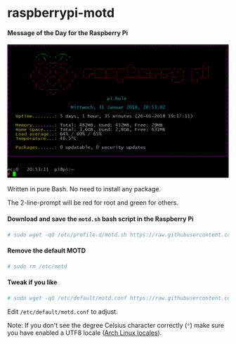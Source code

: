 raspberrypi-motd
====

#### Message of the Day for the Raspberry Pi ####

<img src="https://raw.githubusercontent.com/K-Ko/raspberrypi-motd/master/docs/motd.png"/>

Written in pure Bash. No need to install any package.

The 2-line-prompt will be red for root and green for others.

#### Download and save the `motd.sh` bash script in the Raspberry Pi ####

``` bash
# sudo wget -qO /etc/profile.d/motd.sh https://raw.githubusercontent.com/K-Ko/raspberrypi-motd/master/motd.sh
```

#### Remove the default MOTD ####

``` bash
# sudo rm /etc/motd
```
#### Tweak if you like ####

``` bash
# sudo wget -qO /etc/default/motd.conf https://raw.githubusercontent.com/K-Ko/raspberrypi-motd/master/motd.conf
```

Edit `/etc/default/motd.conf` to adjust.

Note: If you don't see the degree Celsius character correctly (`°`)
make sure you have enabled a UTF8 locale
([Arch Linux locales](https://wiki.archlinux.org/index.php/locale)).
